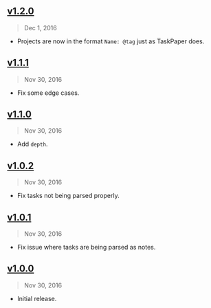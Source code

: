 ## [v1.2.0]
> Dec  1, 2016

- Projects are now in the format `Name: @tag` just as TaskPaper does.

[v1.2.0]: https://github.com/rstacruz/taskpaper.js/compare/v1.1.1...v1.2.0

## [v1.1.1]
> Nov 30, 2016

- Fix some edge cases.

[v1.1.1]: https://github.com/rstacruz/taskpaper.js/compare/v1.1.0...v1.1.1

## [v1.1.0]
> Nov 30, 2016

- Add `depth`.

[v1.1.0]: https://github.com/rstacruz/taskpaper.js/compare/v1.0.2...v1.1.0

## [v1.0.2]
> Nov 30, 2016

- Fix tasks not being parsed properly.

[v1.0.2]: https://github.com/rstacruz/taskpaper.js/compare/v1.0.1...v1.0.2

## [v1.0.1]
> Nov 30, 2016

- Fix issue where tasks are being parsed as notes.

[v1.0.1]: https://github.com/rstacruz/taskpaper.js/compare/v1.0.0...v1.0.1

## [v1.0.0]
> Nov 30, 2016

- Initial release.

[v1.0.0]: https://github.com/rstacruz/taskpaper.js/tree/v1.0.0

